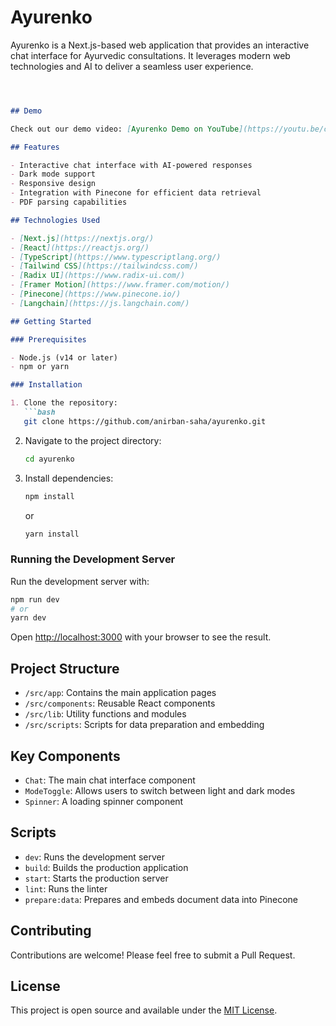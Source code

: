 # Ayurenko

Ayurenko is a Next.js-based web application that provides an interactive chat interface for Ayurvedic consultations. It leverages modern web technologies and AI to deliver a seamless user experience.

```markdown



## Demo

Check out our demo video: [Ayurenko Demo on YouTube](https://youtu.be/cNF-pDA6ucU)

## Features

- Interactive chat interface with AI-powered responses
- Dark mode support
- Responsive design
- Integration with Pinecone for efficient data retrieval
- PDF parsing capabilities

## Technologies Used

- [Next.js](https://nextjs.org/)
- [React](https://reactjs.org/)
- [TypeScript](https://www.typescriptlang.org/)
- [Tailwind CSS](https://tailwindcss.com/)
- [Radix UI](https://www.radix-ui.com/)
- [Framer Motion](https://www.framer.com/motion/)
- [Pinecone](https://www.pinecone.io/)
- [Langchain](https://js.langchain.com/)

## Getting Started

### Prerequisites

- Node.js (v14 or later)
- npm or yarn

### Installation

1. Clone the repository:
   ```bash
   git clone https://github.com/anirban-saha/ayurenko.git
   ```

2. Navigate to the project directory:
   ```bash
   cd ayurenko
   ```

3. Install dependencies:
   ```bash
   npm install
   ```
   or
   ```bash
   yarn install
   ```

### Running the Development Server

Run the development server with:

```bash
npm run dev
# or
yarn dev
```

Open [http://localhost:3000](http://localhost:3000) with your browser to see the result.

## Project Structure

- `/src/app`: Contains the main application pages
- `/src/components`: Reusable React components
- `/src/lib`: Utility functions and modules
- `/src/scripts`: Scripts for data preparation and embedding

## Key Components

- `Chat`: The main chat interface component
- `ModeToggle`: Allows users to switch between light and dark modes
- `Spinner`: A loading spinner component

## Scripts

- `dev`: Runs the development server
- `build`: Builds the production application
- `start`: Starts the production server
- `lint`: Runs the linter
- `prepare:data`: Prepares and embeds document data into Pinecone

## Contributing

Contributions are welcome! Please feel free to submit a Pull Request.

## License

This project is open source and available under the [MIT License](LICENSE).


